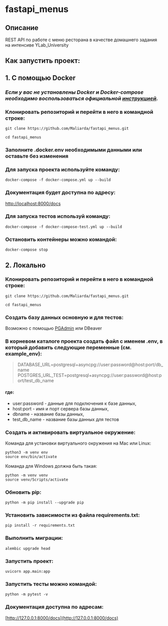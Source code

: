 # fastapi_menus

## Описание
REST API по работе с меню ресторана в качестве домашнего задания на интенсиве YLab_University


## Как запустить проект:

## 1. С помощью Docker

###  _Если у вас не установлены Docker и Docker-compose необходимо воспользоваться официальной [инструкцией](https://docs.docker.com/engine/install/)._

### Клонировать репозиторий и перейти в него в командной строке:

```
git clone https://github.com/Maliarda/fastapi_menus.git
```
```
cd fastapi_menus
```

### Заполните .docker.env необходимыми данными или оставьте без изменения

### Для запуска проекта используйте команду:

```
docker-compose -f docker-compose.yml up --build
```

### Документация будет доступна по адресу:

[http://localhost:8000/docs](http://localhost:8000/docs)

### Для запуска тестов используй команду:

```
docker-compose -f docker-compose-test.yml up --build
```

### Остановить контейнеры можно командой:
```
docker-compose stop
```

## 2. Локально
### Клонировать репозиторий и перейти в него в командной строке:

```
git clone https://github.com/Maliarda/fastapi_menus.git
```
```
cd fastapi_menus
```

### Создать базу данных основную и для тестов:
Возможно с помощью [PGAdmin](https://info-comp.ru/install-pgadmin-4-on-windows-10#nastroyka-podklyucheniya-k-postgresql) или DBeaver


### В корневом каталоге проекта создать файл с именем .env, в который добавить следующие переменные (см. example_env):

> DATABASE_URL=postgresql+asyncpg://user:password@host:port/db_name
> POSTGRES_URL_TEST=postgresql+asyncpg://user:password@host:port/test_db_name

#### где: 
- user:password - данные для подключения к базе данных, 
- host:port - имя и порт сервера базы данных, 
- dbname - название базы данных,
- test_db_name - название базы данных для тестов

### Создать и активировать виртуальное окружение:

Команда для установки виртуального окружения на Mac или Linux:
```
python3 -m venv env
source env/bin/activate
```
Команда для Windows должна быть такая:
```
python -m venv venv
source venv/Scripts/activate
```
### Обновить pip:

```
python -m pip install --upgrade pip
```

### Установить зависимости из файла requirements.txt:

```
pip install -r requirements.txt
```

### Выполнить миграции:

```
alembic upgrade head
```

### Запустить проект:

```
uvicorn app.main:app 
```
### Запустить тесты можно командой:

```
python -m pytest -v
```

### Документация доступна по адресам:
[http://127.0.0.1:8000/docs](http://127.0.0.1:8000/docs)
